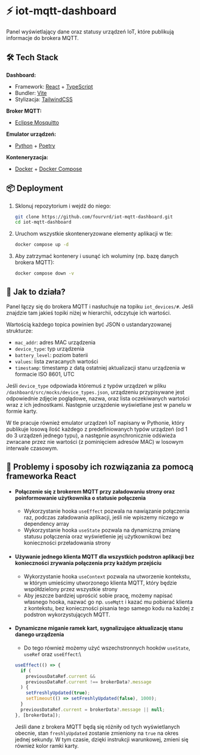 # ⚡ iot-mqtt-dashboard

Panel wyświetlający dane oraz statusy urządzeń IoT, które publikują informacje do brokera MQTT.

## 🛠️ Tech Stack

**Dashboard:**

- Framework: [React](https://reactjs.org/) + [TypeScript](https://www.typescriptlang.org/)
- Bundler: [Vite](https://vitejs.dev/)
- Stylizacja: [TailwindCSS](https://tailwindcss.com/)

**Broker MQTT:**

- [Eclipse Mosquitto](https://mosquitto.org/)

**Emulator urządzeń:**

- [Python](https://www.python.org/) + [Poetry](https://python-poetry.org/)

**Konteneryzacja:**

- [Docker](https://www.docker.com/) + [Docker Compose](https://docs.docker.com/compose/)

## 📦 Deployment

1. Sklonuj repozytorium i wejdź do niego:

   ```bash
   git clone https://github.com/fourvrd/iot-mqtt-dashboard.git
   cd iot-mqtt-dashboard
   ```

2. Uruchom wszystkie skonteneryzowane elementy aplikacji w tle:
   ```bash
   docker compose up -d
   ```
3. Aby zatrzymać kontenery i usunąć ich woluminy (np. bazę danych brokera MQTT):
   ```bash
   docker compose down -v
   ```

## 🤔 Jak to działa?

Panel łączy się do brokera MQTT i nasłuchuje na topiku `iot_devices/#`. Jeśli znajdzie tam jakieś topiki niżej w hierarchii, odczytuje ich wartości.

Wartością każdego topica powinien być JSON o ustandaryzowanej strukturze:

- `mac_addr`: adres MAC urządzenia
- `device_type`: typ urządzenia
- `battery_level`: poziom baterii
- `values`: lista zwracanych wartości
- `timestamp`: timestamp z datą ostatniej aktualizacji stanu urządzenia w formacie ISO 8601, UTC

Jeśli `device_type` odpowiada któremuś z typów urządzeń w pliku `/dashboard/src/mocks/device_types.json`, urządzeniu przypisywane jest odpowiednie zdjęcie poglądowe, nazwa, oraz lista oczekiwanych wartości wraz z ich jednostkami. Następnie urzązdenie wyświetlane jest w panelu w formie karty.

W tle pracuje również emulator urządzeń IoT napisany w Pythonie, który publikuje losową ilość każdego z predefiniowanych typów urządzeń (od 1 do 3 urządzeń jednego typu), a następnie asynchronicznie odświeża zwracane przez nie wartości (z pominięciem adresów MAC) w losowym interwale czasowym.

## 📖 Problemy i sposoby ich rozwiązania za pomocą frameworka React

- #### Połączenie się z brokerem MQTT przy załadowaniu strony oraz poinformowanie użytkownika o statusie połączenia

  - Wykorzystanie hooka `useEffect` pozwala na nawiązanie połączenia raz, podczas załadowania aplikacji, jeśli nie wpiszemy niczego w dependency array
  - Wykorzystanie hooka `useState` pozwala na dynamiczną zmianę statusu połączenia oraz wyświetlenie jej użytkownikowi bez konieczności przeładowania strony

- #### Używanie jednego klienta MQTT dla wszystkich podstron aplikacji bez konieczności zrywania połączenia przy każdym przejściu

  - Wykorzystanie hooka `useContext` pozwala na utworzenie kontekstu, w którym umieścimy utworzonego klienta MQTT, który będzie współdzielony przez wszystkie strony
  - Aby jeszcze bardziej uprościć sobie pracę, możemy napisać własnego hooka, nazwać go np. `useMqtt` i kazać mu pobierać klienta z kontekstu, bez konieczności pisania tego samego kodu na każdej z podstron wykorzystujących MQTT.

- #### Dynamiczne miganie ramek kart, sygnalizujące aktualizację stanu danego urządzenia

  - Do tego również możemy użyć wszechstronnych hooków `useState`, `useRef` oraz `useEffect`:\

  ```typescript
  useEffect(() => {
    if (
      previousDataRef.current &&
      previousDataRef.current !== brokerData?.message
    ) {
      setFreshlyUpdated(true);
      setTimeout(() => setFreshlyUpdated(false), 1000);
    }
    previousDataRef.current = brokerData?.message || null;
  }, [brokerData]);
  ```

  Jeśli dane z brokera MQTT będą się różniły od tych wyświetlanych obecnie, stan `freshlyUpdated` zostanie zmieniony na `true` na okres jednej sekundy. W tym czasie, dzięki instrukcji warunkowej, zmieni się również kolor ramki karty.
